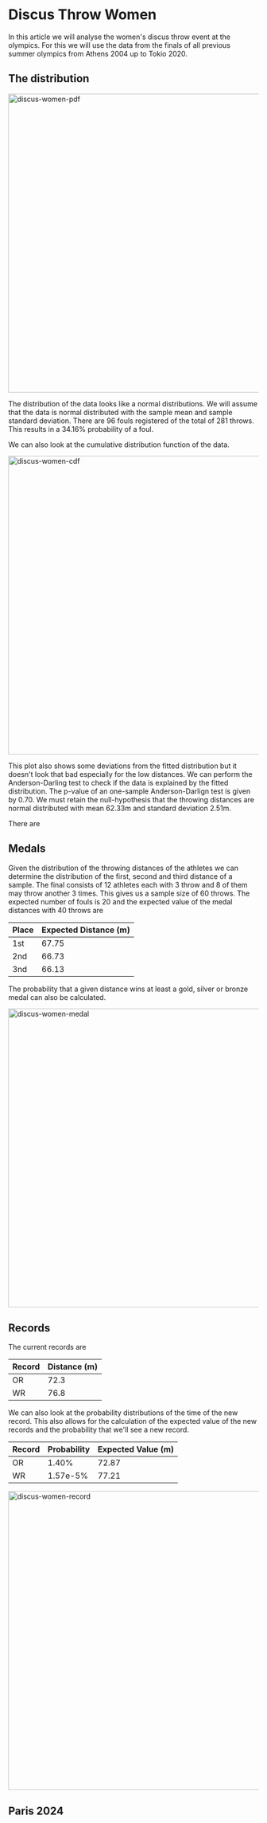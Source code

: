 # Discus Throw Women

In this article we will analyse the women's discus throw event at the olympics. For this we will use the data from the finals of all previous summer olympics from Athens 2004 up to Tokio 2020. 

## The distribution

<p><img alt="discus-women-pdf" src="../images/freestyle/discus-women-distributionpdf.svg" style="float:center; width:600px" /></p>

The distribution of the data looks like a normal distributions. We will assume that the data is normal distributed with the sample mean and sample standard deviation. There are 96 fouls registered of the total of 281 throws. This results in a 34.16% probability of a foul.

We can also look at the cumulative distribution function of the data.
<p><img alt="discus-women-cdf" src="../images/freestyle/discus-women-distributioncdf.svg" style="float:center; width:600px" /></p>
This plot also shows some deviations from the fitted distribution but it doesn't look that bad especially for the low distances. We can perform the Anderson-Darling test to check if the data is explained by the fitted distribution. The p-value of an one-sample Anderson-Darlign test is given by 0.70. We must retain the null-hypothesis that the throwing distances are normal distributed with mean 62.33m and standard deviation 2.51m.

There are 

## Medals
Given the distribution of the throwing distances of the athletes we can determine the distribution of the first, second and third distance of a sample. The final consists of 12 athletes each with 3 throw and 8 of them may throw another 3 times. This gives us a sample size of 60 throws. The expected number of fouls is 20 and the expected value of the medal distances with 40 throws are

| Place | Expected Distance (m) |
| ----- | ------------- |
| 1st | 67.75 |
| 2nd | 66.73 |
| 3nd | 66.13 |

The probability that a given distance wins at least a gold, silver or bronze medal can also be calculated.
<p><img alt="discus-women-medal" src="../images/freestyle/discus-women-medal.svg" style="float:center; width:600px" /></p>

## Records
The current records are

| Record | Distance (m) |
|----|-------|
| OR | 72.3|
| WR | 76.8|

We can also look at the probability distributions of the time of the new record. This also allows for the calculation of the expected value of the new records and the probability that we'll see a new record.

| Record | Probability | Expected Value (m)|
| -- | ------ | --- |
| OR | 1.40% | 72.87 |
| WR | 1.57e-5% | 77.21 |

<p><img alt="discus-women-record" src="../images/freestyle/discus-women-records.svg" style="float:center; width:600px" /></p>



## Paris 2024